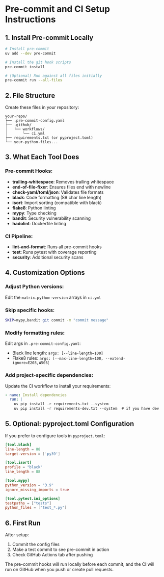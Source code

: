 # Pre-commit and CI Setup Instructions

## 1. Install Pre-commit Locally

```bash
# Install pre-commit
uv add --dev pre-commit

# Install the git hook scripts
pre-commit install

# (Optional) Run against all files initially
pre-commit run --all-files
```

## 2. File Structure

Create these files in your repository:

```
your-repo/
├── .pre-commit-config.yaml
├── .github/
│   └── workflows/
│       └── ci.yml
├── requirements.txt (or pyproject.toml)
└── your-python-files...
```

## 3. What Each Tool Does

### Pre-commit Hooks:
- **trailing-whitespace**: Removes trailing whitespace
- **end-of-file-fixer**: Ensures files end with newline
- **check-yaml/toml/json**: Validates file formats
- **black**: Code formatting (88 char line length)
- **isort**: Import sorting (compatible with black)
- **flake8**: Python linting
- **mypy**: Type checking
- **bandit**: Security vulnerability scanning
- **hadolint**: Dockerfile linting

### CI Pipeline:
- **lint-and-format**: Runs all pre-commit hooks
- **test**: Runs pytest with coverage reporting
- **security**: Additional security scans

## 4. Customization Options

### Adjust Python versions:
Edit the `matrix.python-version` arrays in `ci.yml`

### Skip specific hooks:
```bash
SKIP=mypy,bandit git commit -m "commit message"
```

### Modify formatting rules:
Edit args in `.pre-commit-config.yaml`:
- Black line length: `args: [--line-length=100]`
- Flake8 rules: `args: [--max-line-length=100, --extend-ignore=E203,W503]`

### Add project-specific dependencies:
Update the CI workflow to install your requirements:
```yaml
- name: Install dependencies
  run: |
    uv pip install -r requirements.txt --system
    uv pip install -r requirements-dev.txt --system  # if you have dev deps
```

## 5. Optional: pyproject.toml Configuration

If you prefer to configure tools in `pyproject.toml`:

```toml
[tool.black]
line-length = 88
target-version = ['py39']

[tool.isort]
profile = "black"
line_length = 88

[tool.mypy]
python_version = "3.9"
ignore_missing_imports = true

[tool.pytest.ini_options]
testpaths = ["tests"]
python_files = ["test_*.py"]
```

## 6. First Run

After setup:
1. Commit the config files
2. Make a test commit to see pre-commit in action
3. Check GitHub Actions tab after pushing

The pre-commit hooks will run locally before each commit, and the CI will run on GitHub when you push or create pull requests.
